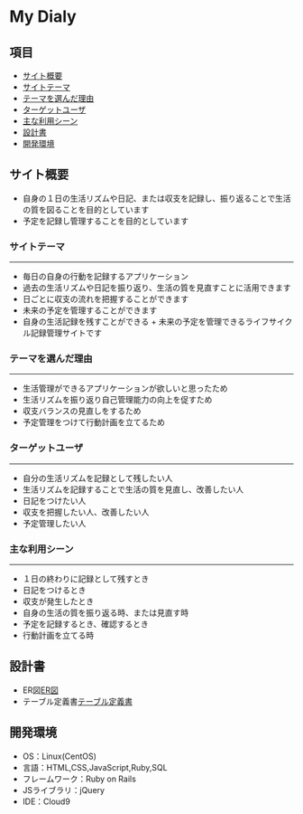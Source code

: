 # My Dialy

## 項目
* [サイト概要](#サイト概要)
* [サイトテーマ](#サイトテーマ)
* [テーマを選んだ理由](#テーマを選んだ理由)
* [ターゲットユーザ](#ターゲットユーザ)
* [主な利用シーン](#主な利用シーン)
* [設計書](#設計書)
* [開発環境](#開発環境)

## サイト概要
* 自身の１日の生活リズムや日記、または収支を記録し、振り返ることで生活の質を図ることを目的としています
* 予定を記録し管理することを目的としています

### サイトテーマ
---
* 毎日の自身の行動を記録するアプリケーション
* 過去の生活リズムや日記を振り返り、生活の質を見直すことに活用できます
* 日ごとに収支の流れを把握することができます
* 未来の予定を管理することができます
* 自身の生活記録を残すことができる + 未来の予定を管理できるライフサイクル記録管理サイトです

### テーマを選んだ理由
---
* 生活管理ができるアプリケーションが欲しいと思ったため
* 生活リズムを振り返り自己管理能力の向上を促すため
* 収支バランスの見直しをするため
* 予定管理をつけて行動計画を立てるため

### ターゲットユーザ
---
* 自分の生活リズムを記録として残したい人
* 生活リズムを記録することで生活の質を見直し、改善したい人
* 日記をつけたい人
* 収支を把握したい人、改善したい人
* 予定管理したい人

### 主な利用シーン
---
* １日の終わりに記録として残すとき
* 日記をつけるとき
* 収支が発生したとき
* 自身の生活の質を振り返る時、または見直す時
* 予定を記録するとき、確認するとき
* 行動計画を立てる時

## 設計書
* ER図[ER図]
* テーブル定義書[テーブル定義書]

[ER図]: https://app.diagrams.net/?libs=general;uml#G1YQ5LE41HHX6CovsY9REUYUrSGt0QcToM
[テーブル定義書]: https://docs.google.com/spreadsheets/d/1jKVaQH-nvmyLQnsXRkeG_doOkw1gDdbWXRFlPE4s8UM/edit#gid=2110562335

## 開発環境
* OS：Linux(CentOS)
* 言語：HTML,CSS,JavaScript,Ruby,SQL
* フレームワーク：Ruby on Rails
* JSライブラリ：jQuery
* IDE：Cloud9

